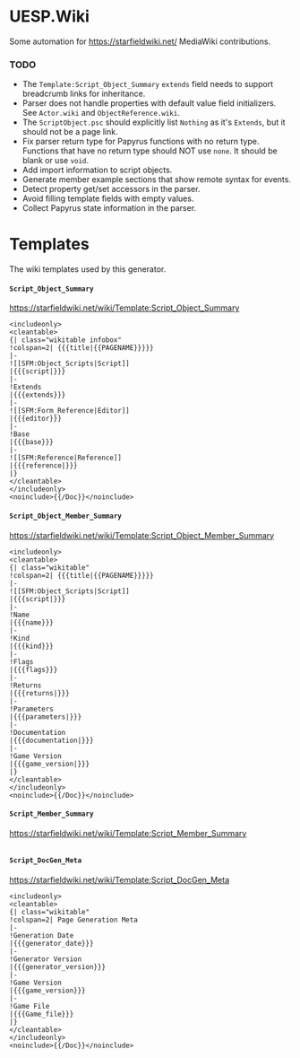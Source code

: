 # UESP.Wiki
Some automation for https://starfieldwiki.net/ MediaWiki contributions.

### TODO
- The `Template:Script_Object_Summary` `extends` field needs to support breadcrumb links for inheritance.
- Parser does not handle properties with default value field initializers. See `Actor.wiki` and `ObjectReference.wiki`.
- The `ScriptObject.psc` should explicitly list `Nothing` as it's `Extends`, but it should not be a page link.
- Fix parser return type for Papyrus functions with no return type. Functions that have no return type should NOT use `none`. It should be blank or use `void`.
- Add import information to script objects.
- Generate member example sections that show remote syntax for events.
- Detect property get/set accessors in the parser.
- Avoid filling template fields with empty values.
- Collect Papyrus state information in the parser.

# Templates
The wiki templates used by this generator.

#### `Script_Object_Summary`
https://starfieldwiki.net/wiki/Template:Script_Object_Summary
```
<includeonly>
<cleantable>
{| class="wikitable infobox"
!colspan=2| {{{title|{{PAGENAME}}}}}
|-
![[SFM:Object_Scripts|Script]]
|{{{script|}}}
|-
!Extends
|{{{extends}}}
|-
![[SFM:Form_Reference|Editor]]
|{{{editor}}}
|-
!Base
|{{{base}}}
|-
![[SFM:Reference|Reference]]
|{{{reference|}}}
|}
</cleantable>
</includeonly>
<noinclude>{{/Doc}}</noinclude>
```

#### `Script_Object_Member_Summary`
https://starfieldwiki.net/wiki/Template:Script_Object_Member_Summary
```
<includeonly>
<cleantable>
{| class="wikitable"
!colspan=2| {{{title|{{PAGENAME}}}}}
|-
![[SFM:Object_Scripts|Script]]
|{{{script|}}}
|-
!Name
|{{{name}}}
|-
!Kind
|{{{kind}}}
|-
!Flags
|{{{flags}}}
|-
!Returns
|{{{returns|}}}
|-
!Parameters
|{{{parameters|}}}
|-
!Documentation
|{{{documentation|}}}
|-
!Game Version
|{{{game_version|}}}
|}
</cleantable>
</includeonly>
<noinclude>{{/Doc}}</noinclude>
```

#### `Script_Member_Summary`
https://starfieldwiki.net/wiki/Template:Script_Member_Summary
```
```

#### `Script_DocGen_Meta`
https://starfieldwiki.net/wiki/Template:Script_DocGen_Meta
```
<includeonly>
<cleantable>
{| class="wikitable"
!colspan=2| Page Generation Meta
|-
!Generation Date
|{{{generator_date}}}
|-
!Generator Version
|{{{generator_version}}}
|-
!Game Version
|{{{game_version}}}
|-
!Game File
|{{{Game_file}}}
|}
</cleantable>
</includeonly>
<noinclude>{{/Doc}}</noinclude>
```
